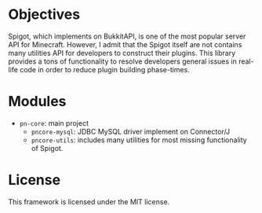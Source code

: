 # Objectives
Spigot, which implements on BukkitAPI, is one of the most popular server API for Minecraft. 
However, I admit that the Spigot itself are not contains many utilities API for developers to construct their plugins. 
This library provides a tons of functionality to resolve developers general issues in real-life code in order to reduce 
plugin building phase-times.

# Modules
- `pn-core`: main project
  - `pncore-mysql`: JDBC MySQL driver implement on Connector/J
  - `pncore-utils`: includes many utilities for most missing functionality of Spigot.

# License
This framework is licensed under the MIT license.


[comment]: <> (# Contributors)

